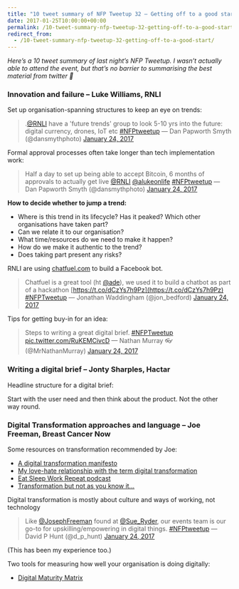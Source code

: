 ```yaml
---
title: "10 tweet summary of NFP Tweetup 32 – Getting off to a good start"
date: 2017-01-25T10:00:00+00:00
permalink: /10-tweet-summary-nfp-tweetup-32-getting-off-to-a-good-start
redirect_from:
  - /10-tweet-summary-nfp-tweetup-32-getting-off-to-a-good-start/
---
```


*Here’s a 10 tweet summary of last night’s NFP Tweetup. I wasn’t actually able to attend the event, but that’s no barrier to summarising the best material from twitter 🙂*

### Innovation and failure – Luke Williams, RNLI

Set up organisation-spanning structures to keep an eye on trends:

> .[@RNLI](https://twitter.com/RNLI?ref_src=twsrc%5Etfw) have a 'future trends' group to look 5-10 yrs into the future: digital currency, drones, IoT etc [#NFPtweetup](https://twitter.com/hashtag/NFPtweetup?src=hash&ref_src=twsrc%5Etfw)
> — Dan Papworth Smyth (@dansmythphoto) [January 24, 2017](https://twitter.com/dansmythphoto/status/823959767651676160?ref_src=twsrc%5Etfw)

Formal approval processes often take longer than tech implementation work:

> Half a day to set up being able to accept Bitcoin, 6 months of approvals to actually get live [@RNLI](https://twitter.com/RNLI?ref_src=twsrc%5Etfw) [@alukeonlife](https://twitter.com/alukeonlife?ref_src=twsrc%5Etfw) [#NFPtweetup](https://twitter.com/hashtag/NFPtweetup?src=hash&ref_src=twsrc%5Etfw)
> — Dan Papworth Smyth (@dansmythphoto) [January 24, 2017](https://twitter.com/dansmythphoto/status/823960309207564289?ref_src=twsrc%5Etfw)

**How to decide whether to jump a trend:**

- Where is this trend in its lifecycle? Has it peaked? Which other organisations have taken part?
- Can we relate it to our organisation?
- What time/resources do we need to make it happen?
- How do we make it authentic to the trend?
- Does taking part present any risks?

RNLI are using [chatfuel.com](http://www.chatfuel.com/) to build a Facebook bot.

> Chatfuel is a great tool (ht [@ade](https://twitter.com/ade?ref_src=twsrc%5Etfw)), we used it to build a chatbot as part of a hackathon [https://t.co/dCzYs7h9Pz](https://t.co/dCzYs7h9Pz) [#NFPTweetup](https://twitter.com/hashtag/NFPTweetup?src=hash&ref_src=twsrc%5Etfw)
> — Jonathan Waddingham (@jon_bedford) [January 24, 2017](https://twitter.com/jon_bedford/status/823963920453013507?ref_src=twsrc%5Etfw)

Tips for getting buy-in for an idea:

> Steps to writing a great digital brief. [#NFPTweetup](https://twitter.com/hashtag/NFPTweetup?src=hash&ref_src=twsrc%5Etfw) [pic.twitter.com/RuKEMCivcD](https://t.co/RuKEMCivcD)
> — Nathan Murray 👓 (@MrNathanMurray) [January 24, 2017](https://twitter.com/MrNathanMurray/status/823966911654404096?ref_src=twsrc%5Etfw)

### Writing a digital brief – Jonty Sharples, Hactar

Headline structure for a digital brief:

Start with the user need and then think about the product. Not the other way round.

### Digital Transformation approaches and language – Joe Freeman, Breast Cancer Now

Some resources on transformation recommended by Joe:

- [A digital transformation manifesto](https://medium.com/@gadsby/a-digital-transformation-manifesto-1441faef7124#.h929p17e4)
- [My love-hate relationship with the term digital transformation](https://medium.com/@lucia_adams/my-love-hate-relationship-with-the-term-digital-transformation-db27bec0cde#.ss65flj3r)
- [Eat Sleep Work Repeat podcast](https://www.acast.com/eatsleepworkrepeat)
- [Transformation but not as you know it…](https://www.linkedin.com/pulse/transformation-you-know-kieran-mcbride)

Digital transformation is mostly about culture and ways of working, not technology

> Like [@JosephFreeman](https://twitter.com/JosephFreeman?ref_src=twsrc%5Etfw) found at [@Sue_Ryder](https://twitter.com/Sue_Ryder?ref_src=twsrc%5Etfw), our events team is our go-to for upskilling/empowering in digital things. [#NFPtweetup](https://twitter.com/hashtag/NFPtweetup?src=hash&ref_src=twsrc%5Etfw)
> — David P Hunt (@d_p_hunt) [January 24, 2017](https://twitter.com/d_p_hunt/status/823984954262618112?ref_src=twsrc%5Etfw)

(This has been my experience too.)

Two tools for measuring how well your organisation is doing digitally:

- [Digital Maturity Matrix](http://digitalmaturity.co.uk/)